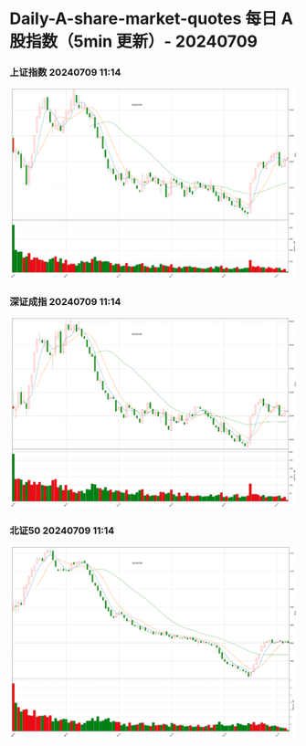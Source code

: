 
# Daily-A-share-market-quotes 每日 A 股指数（5min 更新）- 20240709

### 上证指数 20240709 11:14
![](./fig/2024/7/20240709-sh000001.png)

### 深证成指 20240709 11:14
![](./fig/2024/7/20240709-sz399001.png)

### 北证50 20240709 11:14
![](./fig/2024/7/20240709-bj899050.png)
